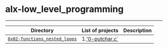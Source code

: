 # alx-low_level_programming
---------------------------
| Directory | List of projects | Description |
| -------- | ------------------- | ----------- |
| [`0x02-functions_nested_loops`](https://github.com/Fwaitiruka7/alx-low_level_programming/edit/master/0x02-functions_nested_loops/README.md) | 1.['0-putchar.c`](https://github.com/Fwaitiruka7/alx-low_level_programming/blob/master/0x02-functions_nested_loops/0-putchar.c) | 
